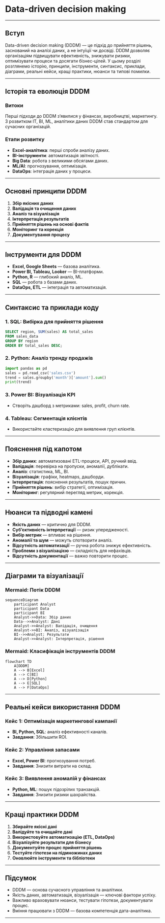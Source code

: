 # Data-driven decision making

---

## Вступ

Data-driven decision making (DDDM) — це підхід до прийняття рішень, заснований на аналізі даних, а не інтуїції чи досвіді. DDDM дозволяє організаціям підвищувати ефективність, знижувати ризики, оптимізувати процеси та досягати бізнес-цілей. У цьому розділі розглянемо історію, принципи, інструменти, синтаксис, приклади, діаграми, реальні кейси, кращі практики, нюанси та типові помилки.

---

## Історія та еволюція DDDM

### Витоки

Перші підходи до DDDM з’явилися у фінансах, виробництві, маркетингу. З розвитком ІТ, BI, ML, аналітики даних DDDM став стандартом для сучасних організацій.

### Етапи розвитку

-   **Excel-аналітика**: перші спроби аналізу даних.
-   **BI-інструменти**: автоматизація звітності.
-   **Big Data**: робота з великими обсягами даних.
-   **ML/AI**: прогнозування, оптимізація.
-   **DataOps**: інтеграція даних у процеси.

---

## Основні принципи DDDM

1. **Збір якісних даних**
2. **Валідація та очищення даних**
3. **Аналіз та візуалізація**
4. **Інтерпретація результатів**
5. **Прийняття рішень на основі фактів**
6. **Моніторинг та корекція**
7. **Документування процесу**

---

## Інструменти для DDDM

-   **Excel, Google Sheets** — базова аналітика.
-   **Power BI, Tableau, Looker** — BI-платформи.
-   **Python, R** — глибокий аналіз, ML.
-   **SQL** — робота з базами даних.
-   **DataOps, ETL** — інтеграція та автоматизація.

---

## Синтаксис та приклади коду

### 1. SQL: Вибірка для прийняття рішення

```sql
SELECT region, SUM(sales) AS total_sales
FROM sales_data
GROUP BY region
ORDER BY total_sales DESC;
```

### 2. Python: Аналіз тренду продажів

```python
import pandas as pd
sales = pd.read_csv('sales.csv')
trend = sales.groupby('month')['amount'].sum()
print(trend)
```

### 3. Power BI: Візуалізація KPI

-   Створіть дашборд з метриками: sales, profit, churn rate.

### 4. Tableau: Сегментація клієнтів

-   Використайте кластеризацію для виявлення груп клієнтів.

---

## Пояснення під капотом

-   **Збір даних**: автоматизовані ETL-процеси, API, ручний ввід.
-   **Валідація**: перевірка на пропуски, аномалії, дублікати.
-   **Аналіз**: статистика, ML, BI.
-   **Візуалізація**: графіки, heatmaps, дашборди.
-   **Інтерпретація**: пояснення результатів, пошук причин.
-   **Прийняття рішень**: вибір стратегії, оптимізація.
-   **Моніторинг**: регулярний перегляд метрик, корекція.

---

## Нюанси та підводні камені

-   **Якість даних** — критично для DDDM.
-   **Суб’єктивність інтерпретації** — ризик упередженості.
-   **Вибір метрик** — впливає на рішення.
-   **Аномалії та шум** — можуть спотворити аналіз.
-   **Відсутність автоматизації** — ручна робота знижує ефективність.
-   **Проблеми з візуалізацією** — складність для нефахівців.
-   **Відсутність документації** — важко повторити процес.

---

## Діаграми та візуалізації

### Mermaid: Потік DDDM

```mermaid
sequenceDiagram
    participant Analyst
    participant Data
    participant BI
    Analyst->>Data: Збір даних
    Data-->>Analyst: Дані
    Analyst->>Analyst: Валідація, очищення
    Analyst->>BI: Аналіз, візуалізація
    BI-->>Analyst: Результати
    Analyst->>Analyst: Інтерпретація, рішення
```

### Mermaid: Класифікація інструментів DDDM

```mermaid
flowchart TD
    A[DDDM]
    A --> B[Excel]
    A --> C[BI]
    A --> D[Python]
    A --> E[SQL]
    A --> F[DataOps]
```

---

## Реальні кейси використання DDDM

### Кейс 1: Оптимізація маркетингової кампанії

-   **BI, Python, SQL**: аналіз ефективності каналів.
-   **Завдання**: Збільшити ROI.

### Кейс 2: Управління запасами

-   **Excel, Power BI**: прогнозування потреб.
-   **Завдання**: Знизити витрати на склад.

### Кейс 3: Виявлення аномалій у фінансах

-   **Python, ML**: пошук підозрілих транзакцій.
-   **Завдання**: Знизити ризики шахрайства.

---

## Кращі практики DDDM

1. **Збирайте якісні дані**
2. **Валідуйте та очищайте дані**
3. **Використовуйте автоматизацію (ETL, DataOps)**
4. **Візуалізуйте результати для бізнесу**
5. **Документуйте процес прийняття рішень**
6. **Тестуйте гіпотези на підмножинах даних**
7. **Оновлюйте інструменти та бібліотеки**

---

## Підсумок

-   DDDM — основа сучасного управління та аналітики.
-   Якість даних, автоматизація, візуалізація — ключові фактори успіху.
-   Важливо враховувати нюанси, тестувати гіпотези, документувати процес.
-   Вміння працювати з DDDM — базова компетенція дата-аналітика.

---
